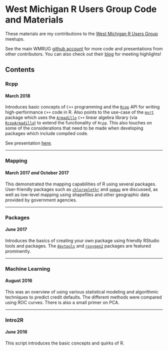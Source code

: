 West Michigan R Users Group Code and Materials
==============================================

These materials are my contributions to the [West Michigan R Users Group](https://www.meetup.com/West-Michigan-R-Users-Group/) meetups. 

See the main WMRUG [github account](https://github.com/WestMichiganRUserGroup) for more code and presentations from other contributors. You can also check out their [blog](http://westmichiganrusergroup.github.io/) for meeting highlights!

Contents
--------

### Rcpp
#### March 2018
Introduces basic concepts of `C++` programming and the [`Rcpp`](https://github.com/RcppCore/Rcpp) API for writing high-performance `C++` code in R. Also points to the use-case of the [`mvrt`](https://github.com/pegeler/mvrt) package which uses the [`Armadillo`](https://github.com/conradsnicta/armadillo) `C++` linear algebra library (via [`RcppArmadillo`](https://github.com/RcppCore/RcppArmadillo)) to extend the functionality of `Rcpp`. This also touches on some of the considerations that need to be made when developing packages which include compiled code.

See presentation [here](https://pegeler.github.io/WMRUG/rcpp.html).

---

### Mapping 
#### March 2017 *and* October 2017
This demonstrated the mapping capabilities of R using several packages. User-friendly packages such as [`chloroplethr`](https://github.com/trulia/choroplethr) and [`ggmap`](https://github.com/dkahle/ggmap) are discussed, as well as low-level mapping using shapefiles and other geographic data provided by government agencies.

---

### Packages
#### June 2017
Introduces the basics of creating your own package using friendly RStudio tools and packages. The [`devtools`](https://github.com/r-lib/devtools) and [`roxygen2`](https://github.com/klutometis/roxygen) packages are featured prominently.

---

### Machine Learning 
#### August 2016
This was an overview of using various statistical modeling and algorithmic techniques to predict credit defaults. The different methods were compared using ROC curves. There is also a small primer on PCA.

---

### Intro2R
#### June 2016
This script introduces the basic concepts and quirks of R.
